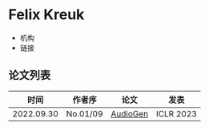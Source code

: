 # Felix Kreuk

- 机构
- 链接

## 论文列表

| 时间 | 作者序 | 论文 | 发表 |
|:-:|:-:|---|---|
| 2022.09.30 | No.01/09 | [AudioGen](../Models/Speech_LLM/2022.09.30_AudioGen.md) | ICLR 2023 |